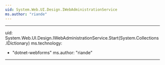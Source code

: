 ```yaml
---
uid: System.Web.UI.Design.IWebAdministrationService
ms.author: "riande"
---
```


---
uid: System.Web.UI.Design.IWebAdministrationService.Start(System.Collections.IDictionary)
ms.technology: 
  - "dotnet-webforms"
ms.author: "riande"
---
